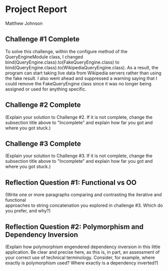# Project Report

Matthew Johnson

## Challenge #1 Complete

To solve this challenge, within the configure method of the QueryEngineModule
class, I changed bind(QueryEngine.class).to(FakeQueryEngine.class) to
bind(QueryEngine.class).to(WikipediaQueryEngine.class). As a result, the program
can start taking live data from Wikipedia servers rather than using the fake result.
I also went ahead and suppressed a warning saying that I could remove the FakeQueryEngine class
since it was no longer being assigned or used for anything specific.

## Challenge #2 Complete

(Explain your solution to Challenge #2. If it is not complete, change
the subsection title above to "Incomplete" and explain how far you got
and where you got stuck.)

## Challenge #3 Complete

(Explain your solution to Challenge #3. If it is not complete, change
the subsection title above to "Incomplete" and explain how far you got
and where you got stuck.)

## Reflection Question #1: Functional vs OO

(Write one or more paragraphs comparing and contrasting the iterative and functional  
approaches to string concatenation you explored in challenge #3. Which do you
prefer, and why?)

## Reflection Question #2: Polymorphism and Dependency Inversion

(Explain how polymorphism engendered dependency inversion in this little
application. Be clear and precise here, as this is, in part, an assessment of
your correct use of technical terminology.
Consider, for example, where exactly is polymorphism used?
Where exactly is a dependency inverted?)

